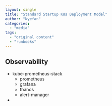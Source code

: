 ```yaml
---
layout: single
title: "Standard Startup K8s Deployment Model"
author: "Nyefan"
categories:
  - "media"
tags:
  - "original content"
  - "runbooks"
---
```


## Observability
* kube-prometheus-stack
  * prometheus
  * grafana
  * thanos
  * alert-manager
* 